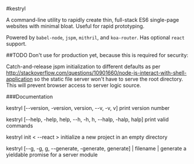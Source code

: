 #kestryl

A command-line utility to rapidly create thin, full-stack ES6 single-page websites with minimal bloat. Useful for rapid prototyping.

Powered by `babel-node`, `jspm`, `mithril`, and `koa-router`.  Has optional `react` support.

##TODO
Don't use for production yet, because this is required for security:

Catch-and-release jspm initialization to different defaults as per http://stackoverflow.com/questions/10901660/node-js-interact-with-shell-application so the static file server won't have to serve the root directory. This will prevent browser access to server logic source.

###Documentation

kestryl [--version, -version, version, --v, -v, v]
print version number

kestryl [--help, -help, help, --h, -h, h, --halp, -halp, halp]
print valid commands

kestryl init < --react >
initialize a new project in an empty directory

kestryl [--g, -g, g, --generate, -generate, generate]  | filename |
generate a yieldable promise for a server module
